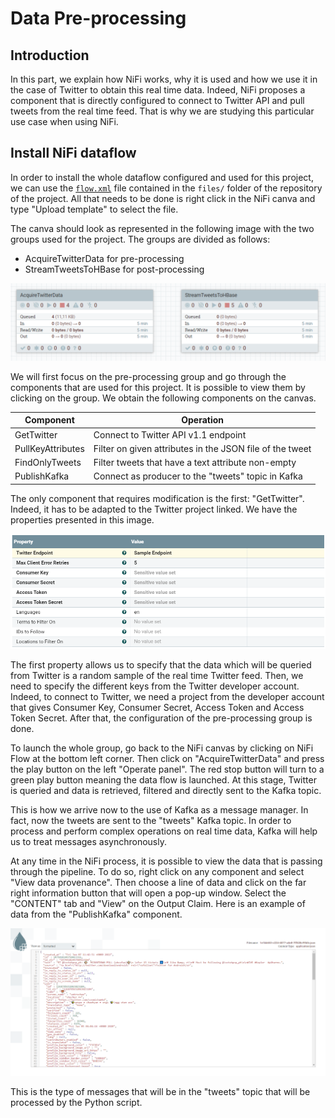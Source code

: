# Data Pre-processing

## Introduction

In this part, we explain how NiFi works, why it is used and how we use it in the case of Twitter to obtain this real time data. Indeed, NiFi proposes a component that is directly configured to connect to Twitter API and pull tweets from the real time feed. That is why we are studying this particular use case when using NiFi.

## Install NiFi dataflow

In order to install the whole dataflow configured and used for this project, we can use the [`flow.xml`](https://github.com/AmauryDM/twitter-dataflow/blob/main/files/flow.xml) file contained in the `files/` folder of the repository of the project. All that needs to be done is right click in the NiFi canva and type "Upload template" to select the file.

The canva should look as represented in the following image with the two groups used for the project. The groups are divided as follows:
- AcquireTwitterData for pre-processing
- StreamTweetsToHBase for post-processing

![groups](https://github.com/AmauryDM/twitter-dataflow/blob/main/images/groups.png)

We will first focus on the pre-processing group and go through the components that are used for this project. It is possible to view them by clicking on the group. We obtain the following components on the canvas.

| Component | Operation |
| --- | --- |
| GetTwitter | Connect to Twitter API v1.1 endpoint |
| PullKeyAttributes | Filter on given attributes in the JSON file of the tweet |
| FindOnlyTweets | Filter tweets that have a text attribute non-empty |
| PublishKafka | Connect as producer to the "tweets" topic in Kafka |

The only component that requires modification is the first: "GetTwitter". Indeed, it has to be adapted to the Twitter project linked. We have the properties presented in this image.

![properties](https://github.com/AmauryDM/twitter-dataflow/blob/main/images/properties.png)

The first property allows us to specify that the data which will be queried from Twitter is a random sample of the real time Twitter feed. Then, we need to specify the different keys from the Twitter developer account. Indeed, to connect to Twitter, we need a project from the developer account that gives Consumer Key, Consumer Secret, Access Token and Access Token Secret. After that, the configuration of the pre-processing group is done. 

To launch the whole group, go back to the NiFi canvas by clicking on NiFi Flow at the bottom left corner. Then click on "AcquireTwitterData" and press the play button on the left "Operate panel". The red stop button will turn to a green play button meaning the data flow is launched. At this stage, Twitter is queried and data is retrieved, filtered and directly sent to the Kafka topic.

This is how we arrive now to the use of Kafka as a message manager. In fact, now the tweets are sent to the "tweets" Kafka topic. In order to process and perform complex operations on real time data, Kafka will help us to treat messages asynchronously.

At any time in the NiFi process, it is possible to view the data that is passing through the pipeline. To do so, right click on any component and select "View data provenance". Then choose a line of data and click on the far right information button that will open a pop-up window. Select the "CONTENT" tab and "View" on the Output Claim. Here is an example of data from the "PublishKafka" component.

![output](https://github.com/AmauryDM/twitter-dataflow/blob/main/images/output.png)

This is the type of messages that will be in the "tweets" topic that will be processed by the Python script.
